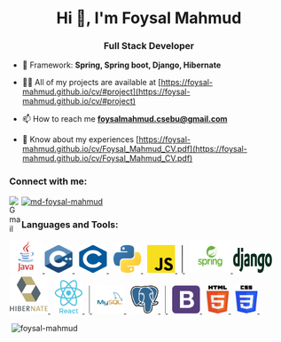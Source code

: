 <h1 align="center">Hi 👋, I'm Foysal Mahmud</h1>
<h3 align="center">Full Stack Developer</h3>

- 🌱 Framework: **Spring, Spring boot, Django, Hibernate**

- 👨‍💻 All of my projects are available at [https://foysal-mahmud.github.io/cv/#project](https://foysal-mahmud.github.io/cv/#project)

- 📫 How to reach me **foysalmahmud.csebu@gmail.com**

- 📄 Know about my experiences [https://foysal-mahmud.github.io/cv/Foysal_Mahmud_CV.pdf](https://foysal-mahmud.github.io/cv/Foysal_Mahmud_CV.pdf)

<h3 align="left">Connect with me:</h3>
<p align="left">
  <a target="_blank" href="mailto:foysalmahmud.csebu@gmail.com">
  <img align="left" alt="Gmail" width="22px" src="https://cdn.jsdelivr.net/npm/simple-icons@v3/icons/gmail.svg" />
</a>
<a href="https://linkedin.com/in/md-foysal-mahmud" target="blank"><img align="center" src="https://cdn.jsdelivr.net/npm/simple-icons@3.0.1/icons/linkedin.svg" alt="md-foysal-mahmud" height="30" width="40" /></a>
  
</p>

<h3 align="left">Languages and Tools:</h3>
<p align="left"> 
  <a href="#" target="_blank"> <img src="https://github.com/foysal-mahmud/foysal-mahmud/blob/main/Logos/java.png" alt="Java" width="60" height="60"/> </a>
  <a href="#" target="_blank"> <img src="https://github.com/foysal-mahmud/foysal-mahmud/blob/main/Logos/cpp.png" alt="C++" width="50" height="50"/> </a>&nbsp;
  <a href="#" target="_blank"> <img src="https://github.com/foysal-mahmud/foysal-mahmud/blob/main/Logos/c.png" alt="C" width="50" height="50"/> </a>&nbsp;
  <a href="#" target="_blank"> <img src="https://github.com/foysal-mahmud/foysal-mahmud/blob/main/Logos/python.png" alt="Python" width="50" height="50"/> </a> &nbsp;
  <a href="#" target="_blank"> <img src="https://github.com/foysal-mahmud/foysal-mahmud/blob/main/Logos/js.png" alt="Javascript" width="50" height="50"/> </a> &nbsp;
  <a href="#" target="_blank"> <img src="https://github.com/foysal-mahmud/foysal-mahmud/blob/main/Logos/divide.png" alt="divide" height="50"/> </a> &nbsp;
  <a href="#" target="_blank"> <img src="https://github.com/foysal-mahmud/foysal-mahmud/blob/main/Logos/spring.png" alt="Spring Framework" width="75" height="60"/> </a>
  <a href="#" target="_blank"> <img src="https://github.com/foysal-mahmud/foysal-mahmud/blob/main/Logos/django.png" alt="Django" width="70" height="45"/> </a>
  <a href="#" target="_blank"> <img src="https://github.com/foysal-mahmud/foysal-mahmud/blob/main/Logos/hibernate.png" alt="Hibernate" width="70" height="70"/> </a> &nbsp;
  <a href="#" target="_blank"> <img src="https://github.com/foysal-mahmud/foysal-mahmud/blob/main/Logos/react.png" alt="React js" width="50" height="60"/> </a> &nbsp;
  <a href="#" target="_blank"> <img src="https://github.com/foysal-mahmud/foysal-mahmud/blob/main/Logos/divide.png" alt="divide" height="50"/> </a> &nbsp;
  <a href="#" target="_blank"> <img src="https://github.com/foysal-mahmud/foysal-mahmud/blob/main/Logos/mysql.png" alt="MySQl" width="50" height="50"/> </a> &nbsp;
  <a href="#" target="_blank"> <img src="https://github.com/foysal-mahmud/foysal-mahmud/blob/main/Logos/postgre.png" alt="PostgreSQL" width="50" height="50"/> </a> &nbsp;
  <a href="#" target="_blank"> <img src="https://github.com/foysal-mahmud/foysal-mahmud/blob/main/Logos/divide.png" alt="divide" height="50"/> </a> &nbsp;
  <a href="#" target="_blank"> <img src="https://github.com/foysal-mahmud/foysal-mahmud/blob/main/Logos/bootstrap.png" alt="BootStrap" width="50" height="50"/> </a> &nbsp;
  <a href="#" target="_blank"> <img src="https://github.com/foysal-mahmud/foysal-mahmud/blob/main/Logos/html.png" alt="HTML5" width="40" height="50"/> </a> &nbsp;
  <a href="#" target="_blank"> <img src="https://github.com/foysal-mahmud/foysal-mahmud/blob/main/Logos/css.png" alt="CSS3" width="40" height="50"/> </a> &nbsp;

</p>

<p>&nbsp;<img align="center" src="https://github-readme-stats.vercel.app/api?username=foysal-mahmud&show_icons=true&locale=en" alt="foysal-mahmud" /></p>
